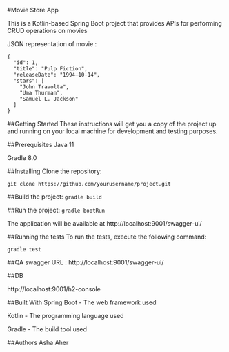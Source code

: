 #Movie Store App

This is a Kotlin-based Spring Boot project that provides APIs for performing CRUD operations on movies

JSON representation of movie :
````
{
  "id": 1,
  "title": "Pulp Fiction",
  "releaseDate": "1994–10-14",
  "stars": [
    "John Travolta",
    "Uma Thurman",
    "Samuel L. Jackson"
  ]
}
````
##Getting Started
These instructions will get you a copy of the project up and running on your local machine for development and testing purposes.

##Prerequisites
Java 11 

Gradle 8.0 

##Installing
Clone the repository: 

```git clone https://github.com/yourusername/project.git```

##Build the project:
```gradle build```

##Run the project:
```gradle bootRun```

The application will be available at http://localhost:9001/swagger-ui/

##Running the tests
To run the tests, execute the following command:

```gradle test```

##QA
swagger URL : http://localhost:9001/swagger-ui/

##DB

http://localhost:9001/h2-console


##Built With
Spring Boot - The web framework used

Kotlin - The programming language used 

Gradle - The build tool used

##Authors
Asha Aher
